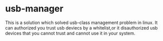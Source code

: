 # usb-manager
This is a solution which solved usb-class management problem in linux. It can authorized you trust usb deviecs by a whitelist,or it disauthorized usb devices that you cannot trust and cannot use it in your system.
